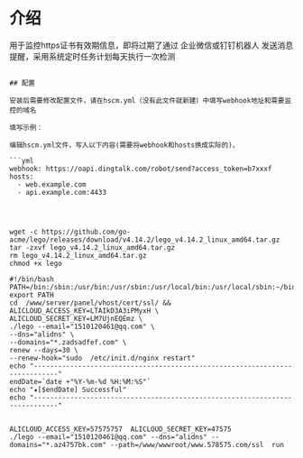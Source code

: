 # 介绍
用于监控https证书有效期信息，即将过期了通过 企业微信或钉钉机器人 发送消息提醒，采用系统定时任务计划每天执行一次检测

```

## 配置

安装后需要修改配置文件，请在hscm.yml（没有此文件就新建）中填写webhook地址和需要监控的域名

填写示例：

编辑hscm.yml文件，写入以下内容(需要将webhook和hosts换成实际的)，

```yml
webhook: https://oapi.dingtalk.com/robot/send?access_token=b7xxxf
hosts:
  - web.example.com
  - api.example.com:4433




wget -c https://github.com/go-acme/lego/releases/download/v4.14.2/lego_v4.14.2_linux_amd64.tar.gz
tar -zxvf lego_v4.14.2_linux_amd64.tar.gz
rm lego_v4.14.2_linux_amd64.tar.gz
chmod +x lego

#!/bin/bash
PATH=/bin:/sbin:/usr/bin:/usr/sbin:/usr/local/bin:/usr/local/sbin:~/bin
export PATH
cd  /www/server/panel/vhost/cert/ssl/ &&
ALICLOUD_ACCESS_KEY=LTAIkD3A3iPMyxH \
ALICLOUD_SECRET_KEY=LM7UjnEQEmz \
./lego --email="1510120461@qq.com" \
--dns="alidns" \
--domains="*.zadsadfef.com" \
renew --days=30 \
--renew-hook="sudo  /etc/init.d/nginx restart"
echo "----------------------------------------------------------------------------"
endDate=`date +"%Y-%m-%d %H:%M:%S"`
echo "★[$endDate] Successful"
echo "----------------------------------------------------------------------------"


ALICLOUD_ACCESS_KEY=57575757  ALICLOUD_SECRET_KEY=47575
./lego --email="1510120461@qq.com" --dns="alidns" --domains="*.az4757bk.com" --path=/www/wwwroot/www.578575.com/ssl  run

```

